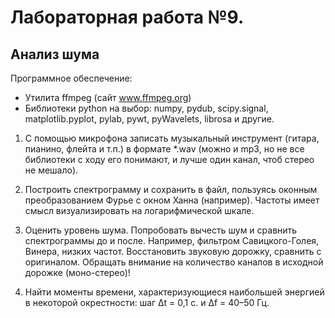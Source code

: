 # Лабораторная работа №9.

## Анализ шума

Программное обеспечение:
* Утилита ffmpeg (сайт www.ffmpeg.org)
* Библиотеки python на выбор: numpy, pydub, scipy.signal, matplotlib.pyplot,
pylab, pywt, pyWavelets, librosa и другие.

1. С помощью микрофона записать музыкальный инструмент (гитара, пианино,
флейта и т.п.) в формате *.wav (можно и mp3, но не все библиотеки с ходу его
понимают, и лучше один канал, чтоб стерео не мешало).

2. Построить спектрограмму и сохранить в файл, пользуясь оконным
преобразованием Фурье с окном Ханна (например). Частоты имеет смысл
визуализировать на логарифмической шкале.

3. Оценить уровень шума. Попробовать вычесть шум и сравнить спектрограммы до и
после. Например, фильтром Савицкого-Голея, Винера, низких частот.
Восстановить звуковую дорожку, сравнить с оригиналом. Обращать внимание на
количество каналов в исходной дорожке (моно-стерео)!

4. Найти моменты времени, характеризующиеся наибольшей энергией в некоторой
окрестности: шаг Δt = 0,1 c. и Δf = 40–50 Гц.